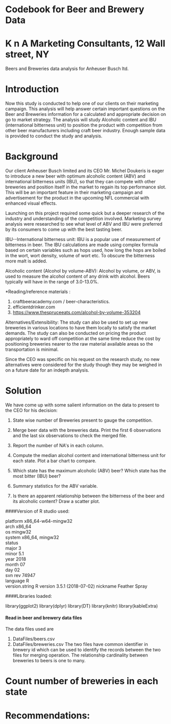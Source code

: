 # Codebook for Beer and Brewery Data

# K n A Marketing Consultants, 12 Wall street, NY

Beers and Breweries data analysis for Anheuser Busch ltd.

# Introduction

Now this study is conducted to help one of our clients on their marketing campaign. This analysis will help answer certain important questions on the Beer and Breweries information for a calculated and appropriate decision on go to market strategy. The analysis will study Alcoholic content and IBU (international bitterness unit) to position the product with competition from other beer manufacturers including craft beer industry. Enough sample data is provided to conduct the study and analysis.

# Background

Our client Anheuser Busch limited and its CEO Mr. Michel Doukeris is eager to introduce a new beer with optimum alcoholic content (ABV) and international bitterness units (IBU), so that they can compete with other breweries and position itself in the market to regain its top performance slot. This will be an important feature in their marketing campaign and advertisement for the product in the upcoming NFL commercial with enhanced visual effects.

Launching on this project required some quick but a deeper research of the industry and understanding of the competition involved. 
Marketing survey analysis were researched to see what level of ABV and IBU were preferred by its consumers to come up with the best tasting beer.

IBU--International bitterness unit:
IBU is a popular use of measurement of bitterness in beer. The IBU calculations are made using complex formula based on certain variables such as hops used, how long the hops are boiled in the wort, wort density, volume of wort etc. To obscure the bitterness more malt is added.

Alcoholic content (Alcohol by volume-ABV):
Alcohol by volume, or ABV, is used to measure the alcohol content of any drink with alcohol. Beers typically will have in the range of 3.0-13.0%.

<!--https://www.thespruceeats.com/alcohol-by-volume-353204
-->
*Reading/reference materials : 

1. craftbeeracademy.com / beer-characteristics.
2. efficientdrinker.com
3. https://www.thespruceeats.com/alcohol-by-volume-353204

Alternatives/Extensibility: The study can also be used to set up new breweries in various locations to have them locally to satisfy the market demands. The study can also be conducted on pricing the product appropriately to ward off competition at the same time reduce the cost by positioning breweries nearer to the raw material available areas so the transportation is minimal.

Since the CEO was specific on his request on the research study, no new alternatives were considered for the study though they may be weighed in on a future date for an indepth analysis.

# Solution

We have come up with some salient information on the data to present to the CEO for his decision:

1.	State wise number of Breweries present to gauge the competition. 

2.	Merge beer data with the breweries data. Print the first 6 observations and the last six observations to check the merged file.

3.	Report the number of NA's in each column.

4.	Compute the median alcohol content and international bitterness unit for each state. Plot a bar chart to compare.

5.	Which state has the maximum alcoholic (ABV) beer? Which state has the most bitter (IBU) beer?

6.	Summary statistics for the ABV variable.

7.	Is there an apparent relationship between the bitterness of the beer and its alcoholic content? Draw a scatter plot.

####Version of R studio used:

platform       x86_64-w64-mingw32          
arch           x86_64                      
os             mingw32                     
system         x86_64, mingw32             
status                                     
major          3                           
minor          5.1                         
year           2018                        
month          07                          
day            02                          
svn rev        74947                       
language       R                           
version.string R version 3.5.1 (2018-07-02)
nickname       Feather Spray      

####Libraries loaded:

library(ggplot2)
library(dplyr)
library(DT)
library(knitr)
library(kableExtra)

#### Read in beer and brewery data files
The data files used are 
1. DataFiles/beers.csv
2. DataFiles/breweries.csv
The two files have common identifier in brewery id which can be used to 
identify the records between the two files for merging operation.
The relationship cardinality between breweries to beers is one to many.

# Count number of breweries in each state


# Recommendations:



